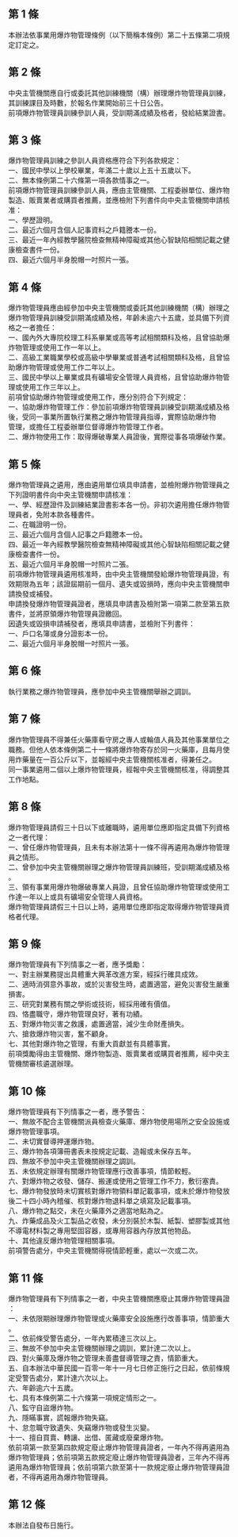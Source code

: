 第 1 條
-------
本辦法依事業用爆炸物管理條例（以下簡稱本條例）第二十五條第二項規  
定訂定之。

第 2 條
-------
中央主管機關應自行或委託其他訓練機關（構）辦理爆炸物管理員訓練，  
其訓練課目及時數，於報名作業開始前三十日公告。  
前項爆炸物管理員訓練參訓人員，受訓期滿成績及格者，發給結業證書。

第 3 條
-------
爆炸物管理員訓練之參訓人員資格應符合下列各款規定：  
一、國民中學以上學校畢業，年滿二十歲以上五十五歲以下。  
二、無本條例第二十六條第一項各款情事之一。  
前項爆炸物管理員訓練參訓人員，應由主管機關、工程委辦單位、爆炸物  
製造、販賣業者或購買者推薦，並應檢附下列書件向中央主管機關申請核  
准：  
一、學歷證明。  
二、最近六個月含個人記事資料之戶籍謄本一份。  
三、最近一年內經教學醫院檢查無精神障礙或其他心智缺陷相關記載之健  
    康檢查書件一份。  
四、最近六個月半身脫帽一吋照片一張。

第 4 條
-------
爆炸物管理員應由經參加中央主管機關或委託其他訓練機關（構）辦理之  
爆炸物管理員訓練受訓期滿成績及格，年齡未逾六十五歲，並具備下列資  
格之一者擔任：  
一、國內外大專院校理工科系畢業或高等考試相關類科及格，且曾協助爆  
    炸物管理或使用工作一年以上。  
二、高級工業職業學校或高級中學畢業或普通考試相關類科及格，且曾協  
    助爆炸物管理或使用工作二年以上。  
三、國民中學以上畢業或具有礦場安全管理人員資格，且曾協助爆炸物管  
    理或使用工作三年以上。  
前項曾協助爆炸物管理或使用工作，應分別符合下列規定：  
一、協助爆炸物管理工作：參加前項爆炸物管理員訓練受訓期滿成績及格  
    後，受同一事業所置執行業務之爆炸物管理員指導，實際協助爆炸物  
    管理，或擔任工程委辦單位督導爆炸物管理工作者。  
二、爆炸物使用工作：取得爆破專業人員證後，實際從事各項爆破作業。

第 5 條
-------
爆炸物管理員之遴用，應由遴用單位填具申請書，並檢附爆炸物管理員之  
下列證明書件向中央主管機關申請核准：  
一、學、經歷證件及訓練結業證書影本各一份。非初次遴用擔任爆炸物管  
    理員者，免附本款各種書件。  
二、在職證明一份。  
三、最近六個月含個人記事之戶籍謄本一份。  
四、最近一年內經教學醫院檢查無精神障礙或其他心智缺陷相關記載之健  
    康檢查書件一份。  
五、最近六個月半身脫帽一吋照片二張。  
前項爆炸物管理員遴用核准時，由中央主管機關發給爆炸物管理員證，有  
效期限為五年；該證屆期前一個月、遺失或毀損時，應向中央主管機關申  
請換發或補發。  
申請換發爆炸物管理員證者，應填具申請書及檢附第一項第二款至第五款  
書件，並將原領爆炸物管理員證繳回。  
因遺失或毀損申請補發者，應填具申請書，並檢附下列書件：  
一、戶口名簿或身分證影本一份。  
二、最近六個月半身脫帽一吋照片一張。

第 6 條
-------
執行業務之爆炸物管理員，應參加中央主管機關舉辦之調訓。

第 7 條
-------
爆炸物管理員不得兼任火藥庫看守房之專人或輪值人員及其他事業單位之  
職務。但他人依本條例第二十一條將爆炸物寄存於同一火藥庫，且每月使  
用炸藥量在一百公斤以下，並報經中央主管機關核准者，得兼任之。  
同一事業遴用二個以上爆炸物管理員，經報中央主管機關核准，得調整其  
工作地點。

第 8 條
-------
爆炸物管理員請假三十日以下或離職時，遴用單位應即指定具備下列資格  
之一者代理：  
一、曾任爆炸物管理員，且未有本辦法第十一條不得再遴用為爆炸物管理  
    員之情形。  
二、曾參加中央主管機關辦理之爆炸物管理員訓練班，受訓期滿成績及格  
    。  
三、領有事業用爆炸物爆破專業人員證，且曾任協助爆炸物管理或使用工  
    作達一年以上或具有礦場安全管理人員資格。  
爆炸物管理員請假三十日以上時，遴用單位應即指定取得爆炸物管理員資  
格者代理。

第 9 條
-------
爆炸物管理員有下列情事之一者，應予獎勵：  
一、對主辦業務提出具體重大興革改進方案，經採行確具成效。  
二、適時消弭意外事故，或於災害發生時，處置適當，避免災害發生嚴重  
    損害。  
三、研究對業務有關之學術或技術，經採用確有價值。  
四、恪盡職守，爆炸物管理良好，著有功績。  
五、對爆炸物災害之救護，處置適當，減少生命財產損失。  
六、搶救爆炸物災害，奮不顧身。  
七、其他對爆炸物之管理，有重大貢獻並有具體事實。  
前項獎勵得由主管機關、爆炸物製造、販賣業者或購買者推薦，經中央主  
管機關審核遴選辦理。

第 10 條
--------
爆炸物管理員有下列情事之一者，應予警告：  
一、無故不配合主管機關派員檢查火藥庫、爆炸物使用場所之安全設施或  
    爆炸物管理事項。  
二、未切實督導押運爆炸物。  
三、爆炸物各項簿冊書表未按規定記載、造報或未保存五年。  
四、無故不參加中央主管機關辦理之調訓。  
五、未依規定辦理有關爆炸物管理應行改善事項，情節較輕。  
六、對爆炸物之收發、儲存、搬運或使用之管理工作不力，敷衍塞責。  
七、爆炸物發放時未切實核對爆炸物領料單記載事項，或未於爆炸物發放  
    後二十四小時內稽催、核對爆炸物退料單之填寫及記載事項。  
八、爆炸物之點交，未在火藥庫外之適當地點為之。  
九、炸藥成品及火工製品之收發，未分別裝於木製、紙製、塑膠製或其他  
    不導電材料製之專用堅固容器，或專用容器內存放其他物品。  
十、其他違反爆炸物管理相關事項。  
前項警告處分，中央主管機關得視情節輕重，處以一次或二次。

第 11 條
--------
爆炸物管理員有下列情事之一者，中央主管機關應廢止其爆炸物管理員證  
：  
一、未依限期辦理爆炸物管理或火藥庫安全設施應行改善事項，情節重大  
    。  
二、依前條受警告處分，一年內累積達三次以上。  
三、無故不參加中央主管機關辦理之調訓，累計達二次以上。  
四、對火藥庫及爆炸物之管理未善盡督導管理之責，情節重大。  
五、自本辦法中華民國一百零一年十一月七日修正施行之日起，依前條規  
    定受警告處分，累計達六次以上。  
六、年齡逾六十五歲。  
七、具有本條例第二十六條第一項規定情形之一。  
八、監守自盜爆炸物。  
九、隱瞞事實，謊報爆炸物失竊。  
十、怠忽職守致遺失、失竊爆炸物或發生災變。  
十一、擅自買賣、轉讓、出借、匿藏或廢棄爆炸物。  
依前項第一款至第四款規定廢止爆炸物管理員證者，一年內不得再遴用為  
爆炸物管理員；依前項第五款規定廢止爆炸物管理員證者，三年內不得再  
遴用為爆炸物管理員；依前項第六款至第十一款規定廢止爆炸物管理員證  
者，不得再遴用為爆炸物管理員。

第 12 條
--------
本辦法自發布日施行。

